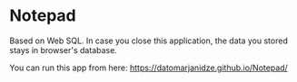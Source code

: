 # Notepad

Based on Web SQL.
In case you close this application, the data you stored stays in browser's database.

You can run this app from here: https://datomarjanidze.github.io/Notepad/
